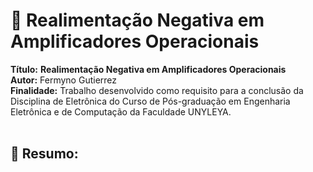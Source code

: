# :notebook_with_decorative_cover:  Realimentação Negativa em Amplificadores Operacionais 

**Título:** **Realimentação Negativa em Amplificadores Operacionais**   
**Autor:** Fermyno Gutierrez  
**Finalidade:** Trabalho desenvolvido como requisito para a conclusão da Disciplina de Eletrônica do Curso de Pós-graduação em Engenharia Eletrônica e de Computação da Faculdade UNYLEYA.  
<br />

## :page_facing_up: Resumo:

